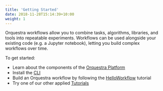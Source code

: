 ```yaml
---
title: 'Getting Started'
date: 2018-11-28T15:14:39+10:00
weight: 1
---
```


Orquestra workflows allow you to combine tasks, algorithms, libraries, and tools into repeatable experiments. Workflows can be used alongside your existing code (e.g. a Jupyter notebook), letting you build complex workflows over time.

To get started:

* Learn about the components of the [Orquestra Platform](getting-started/platform/)
* Install the [CLI](qe-cli)
* Build an Orquestra workflow by following the [HelloWorkflow](tutorials/hello-workflow/) tutorial
* Try one of our other applied [Tutorials](/tutorials/)
